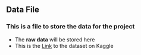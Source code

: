 
## Data File 
### This is a file to store the data for the project 
- The **raw data** will be stored here 
- This is the [Link](https://www.kaggle.com/jsphyg/weather-dataset-rattle-package) to the dataset on Kaggle  
